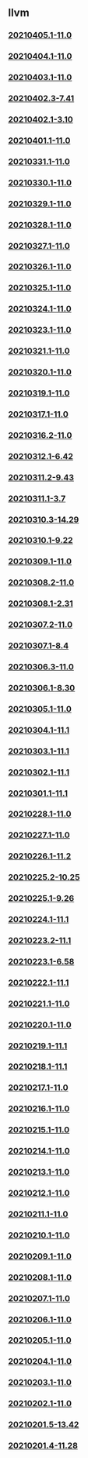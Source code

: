 ## llvm

### [20210405.1-11.0](20210405.1-11.0/index.html)
### [20210404.1-11.0](20210404.1-11.0/index.html)
### [20210403.1-11.0](20210403.1-11.0/index.html)
### [20210402.3-7.41](20210402.3-7.41/index.html)
### [20210402.1-3.10](20210402.1-3.10/index.html)
### [20210401.1-11.0](20210401.1-11.0/index.html)
### [20210331.1-11.0](20210331.1-11.0/index.html)
### [20210330.1-11.0](20210330.1-11.0/index.html)
### [20210329.1-11.0](20210329.1-11.0/index.html)
### [20210328.1-11.0](20210328.1-11.0/index.html)
### [20210327.1-11.0](20210327.1-11.0/index.html)
### [20210326.1-11.0](20210326.1-11.0/index.html)
### [20210325.1-11.0](20210325.1-11.0/index.html)
### [20210324.1-11.0](20210324.1-11.0/index.html)
### [20210323.1-11.0](20210323.1-11.0/index.html)
### [20210321.1-11.0](20210321.1-11.0/index.html)
### [20210320.1-11.0](20210320.1-11.0/index.html)
### [20210319.1-11.0](20210319.1-11.0/index.html)
### [20210317.1-11.0](20210317.1-11.0/index.html)
### [20210316.2-11.0](20210316.2-11.0/index.html)
### [20210312.1-6.42](20210312.1-6.42/index.html)
### [20210311.2-9.43](20210311.2-9.43/index.html)
### [20210311.1-3.7](20210311.1-3.7/index.html)
### [20210310.3-14.29](20210310.3-14.29/index.html)
### [20210310.1-9.22](20210310.1-9.22/index.html)
### [20210309.1-11.0](20210309.1-11.0/index.html)
### [20210308.2-11.0](20210308.2-11.0/index.html)
### [20210308.1-2.31](20210308.1-2.31/index.html)
### [20210307.2-11.0](20210307.2-11.0/index.html)
### [20210307.1-8.4](20210307.1-8.4/index.html)
### [20210306.3-11.0](20210306.3-11.0/index.html)
### [20210306.1-8.30](20210306.1-8.30/index.html)
### [20210305.1-11.0](20210305.1-11.0/index.html)
### [20210304.1-11.1](20210304.1-11.1/index.html)
### [20210303.1-11.1](20210303.1-11.1/index.html)
### [20210302.1-11.1](20210302.1-11.1/index.html)
### [20210301.1-11.1](20210301.1-11.1/index.html)
### [20210228.1-11.0](20210228.1-11.0/index.html)
### [20210227.1-11.0](20210227.1-11.0/index.html)
### [20210226.1-11.2](20210226.1-11.2/index.html)
### [20210225.2-10.25](20210225.2-10.25/index.html)
### [20210225.1-9.26](20210225.1-9.26/index.html)
### [20210224.1-11.1](20210224.1-11.1/index.html)
### [20210223.2-11.1](20210223.2-11.1/index.html)
### [20210223.1-6.58](20210223.1-6.58/index.html)
### [20210222.1-11.1](20210222.1-11.1/index.html)
### [20210221.1-11.0](20210221.1-11.0/index.html)
### [20210220.1-11.0](20210220.1-11.0/index.html)
### [20210219.1-11.1](20210219.1-11.1/index.html)
### [20210218.1-11.1](20210218.1-11.1/index.html)
### [20210217.1-11.0](20210217.1-11.0/index.html)
### [20210216.1-11.0](20210216.1-11.0/index.html)
### [20210215.1-11.0](20210215.1-11.0/index.html)
### [20210214.1-11.0](20210214.1-11.0/index.html)
### [20210213.1-11.0](20210213.1-11.0/index.html)
### [20210212.1-11.0](20210212.1-11.0/index.html)
### [20210211.1-11.0](20210211.1-11.0/index.html)
### [20210210.1-11.0](20210210.1-11.0/index.html)
### [20210209.1-11.0](20210209.1-11.0/index.html)
### [20210208.1-11.0](20210208.1-11.0/index.html)
### [20210207.1-11.0](20210207.1-11.0/index.html)
### [20210206.1-11.0](20210206.1-11.0/index.html)
### [20210205.1-11.0](20210205.1-11.0/index.html)
### [20210204.1-11.0](20210204.1-11.0/index.html)
### [20210203.1-11.0](20210203.1-11.0/index.html)
### [20210202.1-11.0](20210202.1-11.0/index.html)
### [20210201.5-13.42](20210201.5-13.42/index.html)
### [20210201.4-11.28](20210201.4-11.28/index.html)

